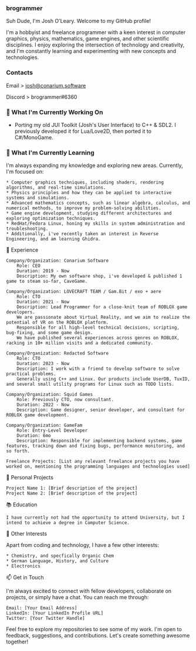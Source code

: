 ### brogrammer
Suh Dude, I'm Josh O'Leary. Welcome to my GitHub profile!


I'm a hobbyist and freelance programmer with a keen interest in computer graphics, physics, mathematics, game engines, and other scientific disciplines. I enjoy exploring the intersection of technology and creativity, and I'm constantly learning and experimenting with new concepts and technologies.

### Contacts
Email > josh@conarium.software

Discord > brogrammer#6360

### 🔭 What I'm Currently Working On

* Porting my old JUI Toolkit (Josh's User Interface) to C++ & SDL2. I previously developed it for Lua/Love2D, then ported it to C#/MonoGame.


### 🌱 What I'm Currently Learning

I'm always expanding my knowledge and exploring new areas. Currently, I'm focused on:

    * Computer graphics techniques, including shaders, rendering algorithms, and real-time simulations.
    * Physics principles and how they can be applied to interactive systems and simulations.
    * Advanced mathematics concepts, such as linear algebra, calculus, and numerical methods, to improve my problem-solving abilities.
    * Game engine development, studying different architectures and exploring optimization techniques.
    * RedHat/Fedora Linux, honing my skills in system administration and troubleshooting.
    * Additionally, i've recently taken an interest in Reverse Engineering, and am learning Ghidra.

💼 Experience

    Company/Organization: Conarium Software
        Role: CEO
        Duration: 2019 - Now
        Description: My own software shop, i've developed & published 1 game to steam so-far, CaveGame.
        
    Company/Organization: LOVECRAFT TEAM / Gam.Bit / exo + aere
        Role: CTO
        Duration: 2021 - Now
        Description: Lead Programmer for a close-knit team of ROBLOX game developers.
        We are passionate about Virtual Reality, and we aim to realize the potential of VR on the ROBLOX platform. 
        Responsible for all high-level technical decisions, scripting, bug-fixing, and some game design.
        We have published several experiences across genres on ROBLOX, racking in 10+ million visits and a dedicated community.
        
    Company/Organization: Redacted Software
        Role: CTO
        Duration: 2023 - Now
        Description: I work with a friend to develop software to solve practical problems.
        Generally using C++ and Linux. Our products include UserDB, TuxID, and several small utility programs for Linux such as TODO lists.
        
    Company/Organization: Squid Games
        Role: Previously CTO, now consultant.
        Duration: 2022 - Now
        Description: Game designer, senior developer, and consultant for ROBLOX game development.
        
    Company/Organization: GameFam
        Role: Entry-Level Developer
        Duration: 6mo
        Description: Responsible for implementing backend systems, game features, tracking down and fixing bugs, performance monitoring, and so forth.

    Freelance Projects: [List any relevant freelance projects you have worked on, mentioning the programming languages and technologies used]

🚀 Personal Projects

    Project Name 1: [Brief description of the project]
    Project Name 2: [Brief description of the project]

📚 Education

    I have currently not had the opportunity to attend University, but I intend to achieve a degree in Computer Science.

🌟 Other Interests

Apart from coding and technology, I have a few other interests:

    * Chemistry, and specfically Organic Chem
    * German Language, History, and Culture
    * Electronics 

📫 Get in Touch

I'm always excited to connect with fellow developers, collaborate on projects, or simply have a chat. You can reach me through:

    Email: [Your Email Address]
    LinkedIn: [Your LinkedIn Profile URL]
    Twitter: [Your Twitter Handle]

Feel free to explore my repositories to see some of my work. I'm open to feedback, suggestions, and contributions. Let's create something awesome together!

